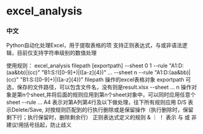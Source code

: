 # excel_analysis
### 中文
Python自动化处理Excel，用于提取表格的项
支持正则表达式，与或非语法逻辑，目前仅支持字符串级别的数值处理

使用规则：
excel_analysis filepath [exportpath] --sheet 0 1 --rule "A1:D:(aa&bb)|(cc)"  "B1:S:!([0-9]+)|([a-z]{4})" ... --sheet n  --rule "A1:D:(aa&bb)|(cc)"  "B1:S:([0-9]+)|([a-z]{4})"
filepath
   操作的excel表格对象
exportpath
   可选，保存的文件路径，可以包含文件名，没有则是result.xlsx
 --sheet ...
     n  操作对象是第n个sheet,并将后面的规则应用到第n个sheet对象中，可以同时应用任意个sheet
 --rule ...
     A4 表示对第A列第4行及以下做处理，往下所有规则应用
     D/S 表示Delete/Save, 对按规则匹配到的行执行删除或是保留操作（执行删除时，保留剩下行；执行保留时，删除剩余行）
     正则表达式定义的规则   & ｜ ！ 表示 与 或 非  建议!用括号括起，防止歧义 
